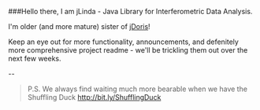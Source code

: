###Hello there, I am jLinda - Java Library for Interferometric Data Analysis. 

I'm older (and more mature) sister of [jDoris](https://github.com/ppolabs/jdoris)!

Keep an eye out for more functionality, announcements, and defenitely more comprehensive project readme - we'll be trickling them out over the next few weeks.

--
> P.S. We always find waiting much more bearable when we have the Shuffling Duck http://bit.ly/ShufflingDuck
